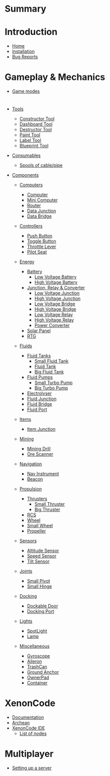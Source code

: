 # Summary
# Introduction
- [Home](homepage.md)
- [Installation](install.md)
- [Bug Reports](bugreports.md)
#
# 
# Gameplay & Mechanics
- [Game modes](gamemode.md)
#
- [Tools]()
	- [Constructor Tool](tools/ConstructorTool.md)
	- [Dashboard Tool](tools/DashboardTool.md)
	- [Destructor Tool](tools/DestructorTool.md)
	- [Paint Tool](tools/PaintTool.md)
	- [Label Tool](tools/LabelTool.md)
	- [Blueprint Tool](tools/BlueprintTool.md)

- [Consumables]()
	- [Spools of cable/pipe](consumables/Spool.md)

- [Components]()
	- [Computers]()
		- [Computer](components/computers/Computer.md)
		- [Mini Computer](components/computers/MiniComputer.md)
		- [Router](components/computers/Router.md)
		- [Data Junction](components/computers/DataJunction.md)
		- [Data Bridge](components/computers/DataBridge.md)

	- [Controllers]()
		- [Push Button](components/controllers/PushButton.md)
		- [Toggle Button](components/controllers/ToggleButton.md)
		- [Throttle Lever](components/controllers/ThrottleLever.md)
		- [Pilot Seat](components/controllers/PilotSeat.md)

	- [Energy]()
		- [Battery]()
			- [Low Voltage Battery](components/energy/battery/LowVoltageBattery.md)
			- [High Voltage Battery](components/energy/battery/HighVoltageBattery.md)
		- [Junction, Relay & Converter]()
			- [Low Voltage Junction](components/energy/junctionRelayConverter/LowVoltageJunction.md)
			- [High Voltage Junction](components/energy/junctionRelayConverter/HighVoltageJunction.md)
			- [Low Voltage Bridge](components/energy/junctionRelayConverter/LowVoltageBridge.md)
			- [High Voltage Bridge](components/energy/junctionRelayConverter/HighVoltageBridge.md)
			- [Low Voltage Relay](components/energy/junctionRelayConverter/LowVoltageRelay.md)
			- [High Voltage Relay](components/energy/junctionRelayConverter/HighVoltageRelay.md)
			- [Power Converter](components/energy/junctionRelayConverter/PowerConverter.md)
		- [Solar Panel](components/energy/SolarPanel.md)
		- [RTG](components/energy/RTG.md)

	- [Fluids]()
		- [Fluid Tanks]()
			- [Small Fluid Tank](components/fluids/fluidTank/SmallFluidTank.md)
			- [Fluid Tank](components/fluids/fluidTank/FluidTank.md)
			- [Big Fluid Tank](components/fluids/fluidTank/BigFluidTank.md)
		- [Fluid Pumps]()
			- [Small Turbo Pump](components/fluids/fluidPump/SmallTurboPump.md)
			- [Big Turbo Pump](components/fluids/fluidPump/BigTurboPump.md)
		- [Electrolyser](components/fluids/Electrolyser.md)
		- [Fluid Junction](components/fluids/FluidJunction.md)
		- [Fluid Bridge](components/fluids/FluidBridge.md)
		- [Fluid Port](components/fluids/FluidPort.md)

	- [Items]()
		- [Item Junction](components/items/ItemJunction.md)
	
	- [Mining]()
		- [Mining Drill](components/mining/MiningDrill.md)
		- [Ore Scanner](components/mining/OreScanner.md)

	- [Navigation]()
		- [Nav Instrument](components/navigation/NavInstrument.md)
		- [Beacon](components/navigation/Beacon.md)

	- [Propulsion]()
		- [Thrusters]()
			- [Small Thruster](components/propulsion/thruster/SmallThruster.md)
			- [Big Thruster](components/propulsion/thruster/BigThruster.md)
		- [RCS](components/propulsion/RCS.md)
		- [Wheel](components/propulsion/Wheel.md)
		- [Small Wheel](components/propulsion/SmallWheel.md)
		- [Propeller](components/propulsion/Propeller.md)

	- [Sensors]()
		- [Altitude Sensor](components/sensors/AltitudeSensor.md)
		- [Speed Sensor](components/sensors/SpeedSensor.md)
		- [Tilt Sensor](components/sensors/TiltSensor.md)

	- [Joints]()
		- [Small Pivot](components/joints/SmallPivot.md)
		- [Small Hinge](components/joints/SmallHinge.md)

	- [Docking]()
		- [Dockable Door](components/docking/DockableDoor.md)
		- [Docking Port](components/docking/DockingPort.md)
	
	- [Lights]()
		- [SpotLight](components/lights/SpotLight.md)
		- [Lamp](components/lights/Lamp.md)

	- [Miscellaneous]()
		- [Gyroscope](components/miscellaneous/Gyroscope.md)
		- [Aileron](components/miscellaneous/Aileron.md)  
		- [TrashCan](components/miscellaneous/TrashCan.md)
		- [Ground Anchor](components/miscellaneous/GroundAnchor.md)
		- [OwnerPad](components/miscellaneous/OwnerPad.md)
		- [Container](components/miscellaneous/Container.md)
#
#
# XenonCode
- [Documentation](xenoncode/documentation.md)
- [Archean](xenoncode/archean.md)
- [XenonCode IDE](xenoncode/ide.md)
	- [List of nodes](xenoncode/nodes.md)
<!-- - [Examples](xenoncode/examples.md) -->
#
#
# Multiplayer
- [Setting up a server](multiplayer/settingup.md)
#
#
